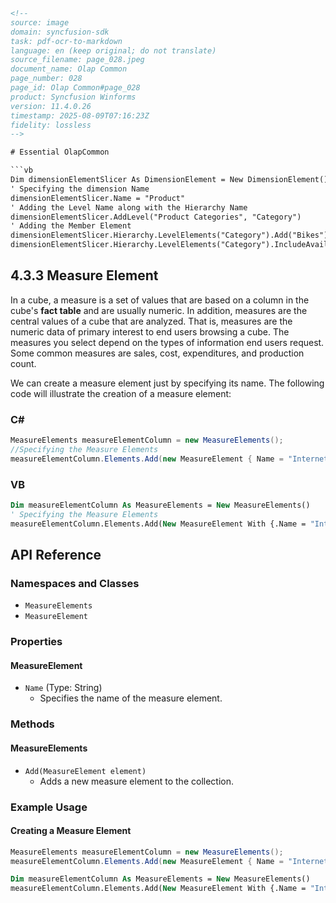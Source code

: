 ```html
<!-- 
source: image
domain: syncfusion-sdk
task: pdf-ocr-to-markdown
language: en (keep original; do not translate)
source_filename: page_028.jpeg
document_name: Olap Common
page_number: 028
page_id: Olap Common#page_028
product: Syncfusion Winforms
version: 11.4.0.26
timestamp: 2025-08-09T07:16:23Z
fidelity: lossless
-->

# Essential OlapCommon

```vb
Dim dimensionElementSlicer As DimensionElement = New DimensionElement()
' Specifying the dimension Name
dimensionElementSlicer.Name = "Product"
' Adding the Level Name along with the Hierarchy Name
dimensionElementSlicer.AddLevel("Product Categories", "Category")
' Adding the Member Element
dimensionElementSlicer.Hierarchy.LevelElements("Category").Add("Bikes")
dimensionElementSlicer.Hierarchy.LevelElements("Category").IncludeAvailableMembers = True
```

## 4.3.3 Measure Element

In a cube, a measure is a set of values that are based on a column in the cube's **fact table** and are usually numeric. In addition, measures are the central values of a cube that are analyzed. That is, measures are the numeric data of primary interest to end users browsing a cube. The measures you select depend on the types of information end users request. Some common measures are sales, cost, expenditures, and production count.

We can create a measure element just by specifying its name. The following code will illustrate the creation of a measure element:

### C#

```csharp
MeasureElements measureElementColumn = new MeasureElements();
//Specifying the Measure Elements
measureElementColumn.Elements.Add(new MeasureElement { Name = "Internet Sales Amount" });
```

### VB

```vb
Dim measureElementColumn As MeasureElements = New MeasureElements()
' Specifying the Measure Elements
measureElementColumn.Elements.Add(New MeasureElement With {.Name = "Internet Sales Amount"})
```

## API Reference

### Namespaces and Classes
- `MeasureElements`
- `MeasureElement`

### Properties
#### MeasureElement
- `Name` (Type: String)
  - Specifies the name of the measure element.

### Methods
#### MeasureElements
- `Add(MeasureElement element)`
  - Adds a new measure element to the collection.

### Example Usage

#### Creating a Measure Element
```csharp
MeasureElements measureElementColumn = new MeasureElements();
measureElementColumn.Elements.Add(new MeasureElement { Name = "Internet Sales Amount" });
```

```vb
Dim measureElementColumn As MeasureElements = New MeasureElements()
measureElementColumn.Elements.Add(New MeasureElement With {.Name = "Internet Sales Amount"})
```

<!-- tags: [OlapCommon, MeasureElement, DimensionElement, Cube, FactTable] keywords: [measure, fact table, numeric data, end users, sales, cost, expenditures, production count, measure element, dimension element, cube, fact table] -->
```